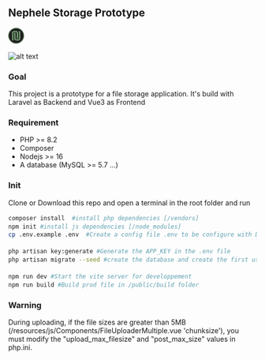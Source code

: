 ## Nephele Storage Prototype 
![alt text](public/favicon.png)

![alt text](nst.gif)
### Goal

This project is a prototype for a file storage application.
It's build with Laravel as Backend and Vue3 as Frontend
### Requirement

- PHP >= 8.2
- Composer
- Nodejs >= 16
- A database (MySQL >= 5.7 ...)

### Init

Clone or Download this repo and open a terminal in the root folder and run

```bash
composer install  #install php dependencies [/vendors]
npm init #install js dependencies [/node_modules]
cp .env.example .env  #Create a config file .env to be configure with DB creds

php artisan key:generate #Generate the APP_KEY in the .env file
php artisan migrate --seed #create the database and create the first user test@test.fr/password

npm run dev #Start the vite server for developpement
npm run build #Build prod file in /public/build folder
```

### Warning

During uploading, if the file sizes are greater than 5MB (/resources/js/Components/FileUploaderMultiple.vue 'chunksize'), you must modify the "upload_max_filesize" and "post_max_size" values in php.ini.